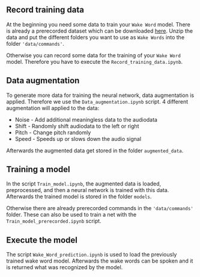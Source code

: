 ## Record training data
At the beginning you need some data to train your `Wake Word` model. There is already a prerecorded dataset which can be downloaded [here](http://download.tensorflow.org/data/speech_commands_v0.02.tar.gz). Unzip the data and put the different folders you want to use as `Wake Words` into the folder `'data/commands'`. 

Otherwise you can record some data for the training of your `Wake Word` model. Therefore you have to execute the `Record_training_data.ipynb`.


## Data augmentation
To generate more data for training the neural network, data augmentation is applied. Therefore we use the `Data_augmentation.ipynb` script. 4 different augmentation will applied to the data:
- Noise - Add additional meaningless data to the audiodata
- Shift - Randomly shift audiodata to the left or right
- Pitch - Change pitch randomly
- Speed - Speeds up or slows down the audio signal

Afterwards the augmented data get stored in the folder `augmented_data`. 


## Training a model
In the script `Train_model.ipynb`, the augmented data is loaded, preprocessed, and then a neural network is trained with this data. Afterwards the trained model is stored in the folder `models`.

Otherwise there are already prerecorded commands in the `'data/commands'` folder. These can also be used to train a net with the `Train_model_prerecorded.ipynb` script.


## Execute the model
The script `Wake_Word_prediction.ipynb` is used to load the previously trained wake word model. Afterwards the wake words can be spoken and it is returned what was recognized by the model.
